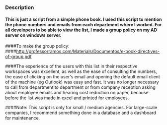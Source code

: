 ### Description

#### This is just a script from a simple phone book. I used this script to mention the phone numbers and emails from each department where I worked. For all developers to be able to view the list, I made a group policy on my AD server on windows server.

####To make the group policy:
####http://professorramos.com/Materials/Documentos/e-book-directives-of-group.pdf

####The experience of the users with this list in their respective workspaces was excellent, as well as the ease of consulting the numbers, the ease of clicking on the user's email and opening the default email client of the machine (eg Outlook) was easy and fast. It was no longer necessary to call from department to department or from company reception asking about employee emails and hearing cost reduction on paper, because before the list was made in excel and printed for employees.

####Note: This script is only for small / medium agencies. For large-scale companies, I recommend something done in a database and a dashboard for maintenance.
